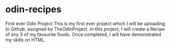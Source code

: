 # odin-recipes
First ever Odin Project
This is my first ever project which I will be uploading to Github, assigned by TheOdinProject.
In this project, I will create a Recipe of any 3 of my favourite foods.
Once completed, I will have demonstrated my skills on HTML.
